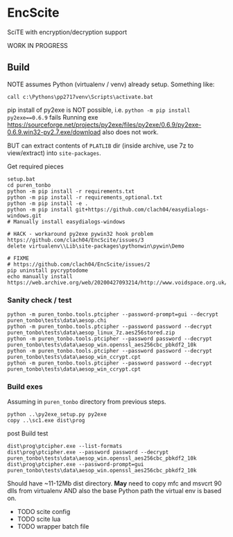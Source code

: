 # EncScite

SciTE with encryption/decryption support

WORK IN PROGRESS

## Build

NOTE assumes Python (virtualenv / venv) already setup. Something like:

    call c:\Pythons\pp2717venv\Scripts\activate.bat

pip install of py2exe is NOT possible, i.e. `python -m pip install py2exe==0.6.9` fails
Running exe https://sourceforge.net/projects/py2exe/files/py2exe/0.6.9/py2exe-0.6.9.win32-py2.7.exe/download
also does not work.

BUT can extract contents of `PLATLIB` dir (inside archive, use 7z to view/extract) into `site-packages`.


Get required pieces

    setup.bat
    cd puren_tonbo
    python -m pip install -r requirements.txt
    python -m pip install -r requirements_optional.txt
    python -m pip install -e .
    python -m pip install git+https://github.com/clach04/easydialogs-windows.git
    # Manually install easydialogs-windows

    # HACK - workaround py2exe pywin32 hook problem https://github.com/clach04/EncScite/issues/3
    delete virtualenv\\Lib\site-packages\pythonwin\pywin\Demo

    # FIXME
    # https://github.com/clach04/EncScite/issues/2
    pip uninstall pycryptodome
    echo manually install https://web.archive.org/web/20200427093214/http://www.voidspace.org.uk/python/modules.shtml#pycrypto

### Sanity check / test

    python -m puren_tonbo.tools.ptcipher --password-prompt=gui --decrypt puren_tonbo\tests\data\aesop.chi
    python -m puren_tonbo.tools.ptcipher --password password --decrypt puren_tonbo\tests\data\aesop_linux_7z.aes256stored.zip
    python -m puren_tonbo.tools.ptcipher --password password --decrypt puren_tonbo\tests\data\aesop_win.openssl_aes256cbc_pbkdf2_10k
    python -m puren_tonbo.tools.ptcipher --password password --decrypt puren_tonbo\tests\data\aesop_win_ccrypt.cpt
    python -m puren_tonbo.tools.ptcipher --password password --decrypt puren_tonbo\tests\data\aesop_win_ccrypt.cpt


### Build exes

Assuming in `puren_tonbo` directory from previous steps.

    python ..\py2exe_setup.py py2exe
    copy ..\sc1.exe dist\prog


post Build test

    dist\prog\ptcipher.exe --list-formats
    dist\prog\ptcipher.exe --password password --decrypt puren_tonbo\tests\data\aesop_win.openssl_aes256cbc_pbkdf2_10k
    dist\prog\ptcipher.exe --password-prompt=gui puren_tonbo\tests\data\aesop_win.openssl_aes256cbc_pbkdf2_10k

Should have ~11-12Mb dist directory.
**May** need to copy mfc and msvcrt 90 dlls from virtualenv AND also the base Python path the virtual env is based on.


  * TODO scite config
  * TODO scite lua
  * TODO wrapper batch file
